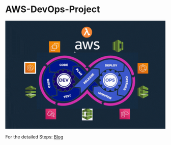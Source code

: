 # AWS-DevOps-Project
![Logo](https://github.com/harshitsahu2311/AWS-DevOps-Project/blob/main/Untitled%20design%20(1).gif)

For the detailed Steps: [Blog](https://harshitsahu2311.hashnode.dev/project-aws-devops-deployment)
